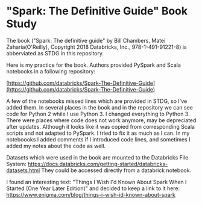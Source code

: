 # "Spark: The Definitive Guide" Book Study
The book ("Spark: The definitive guide" by Bill Chambers, Matei Zaharia(O'Reilly), Copyright 2018 Databricks, Inc., 978-1-491-91221-8) is abberviated as STDG in this repository.

Here is my practice for the book. Authors provided PySpark and Scala notebooks in a following repository: 

[https://github.com/databricks/Spark-The-Definitive-Guide](https://github.com/databricks/Spark-The-Definitive-Guide)

A few of the notebooks missed lines which are provided in STDG, so I've added them. In several places in the book and in the repository we can see code for Python 2 while I use Python 3. I changed everything to Python 3. There were places where code does not work anymore, may be depreciated after updates. Although it looks like it was copied from corresponding Scala scripts and not adapted to PySpark. I tried to fix it as much as I can. In my noteboooks I added comments if I introduced code lines, and sometimes I added my notes about the code as well.

Datasets which were used in the book are mounted to the Databricks File System:
https://docs.databricks.com/getting-started/databricks-datasets.html
They could be accessed directly from a databrick notebook.

I found an interesting text: "Things I Wish I'd Known About Spark When I Started (One Year Later Edition)" and decided to keep a link to it here: https://www.enigma.com/blog/things-i-wish-id-known-about-spark
